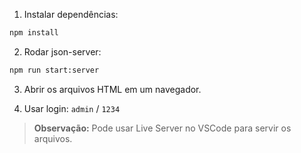 
1. Instalar dependências:
```bash
npm install
```

2. Rodar json-server:
```bash
npm run start:server
```

3. Abrir os arquivos HTML em um navegador.

4. Usar login: `admin` / `1234`

> **Observação:** Pode usar Live Server no VSCode para servir os arquivos.
